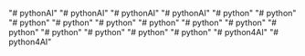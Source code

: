 "# pythonAI" 
"# pythonAI" 
"# pythonAI" 
"# pythonAI" 
"# python" 
"# python" 
"# python" 
"# python" 
"# python" 
"# python" 
"# python" 
"# python" 
"# python" 
"# python" 
"# python" 
"# python" 
"# python" 
"# python4AI" 
"# python4AI" 
